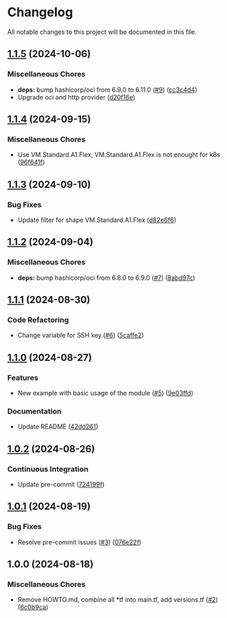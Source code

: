 # Changelog

All notable changes to this project will be documented in this file.

## [1.1.5](https://github.com/sebastianczech/terraform-oci-infra-k8s-oracle-cloud/compare/v1.1.4...v1.1.5) (2024-10-06)

### Miscellaneous Chores

* **deps:** bump hashicorp/oci from 6.9.0 to 6.11.0 ([#9](https://github.com/sebastianczech/terraform-oci-infra-k8s-oracle-cloud/issues/9)) ([cc3c4d4](https://github.com/sebastianczech/terraform-oci-infra-k8s-oracle-cloud/commit/cc3c4d41b341b2746596e236df6ba436bc7c9d1c))
* Upgrade oci and http provider ([d20f16e](https://github.com/sebastianczech/terraform-oci-infra-k8s-oracle-cloud/commit/d20f16ed1d175ccf06a7ca27ac80cade67d48b67))

## [1.1.4](https://github.com/sebastianczech/terraform-oci-infra-k8s-oracle-cloud/compare/v1.1.3...v1.1.4) (2024-09-15)

### Miscellaneous Chores

* Use VM.Standard.A1.Flex, VM.Standard.A1.Flex is not enought for k8s ([96f641f](https://github.com/sebastianczech/terraform-oci-infra-k8s-oracle-cloud/commit/96f641f1383a7c2c20a67730384b164c94994e40))

## [1.1.3](https://github.com/sebastianczech/terraform-oci-infra-k8s-oracle-cloud/compare/v1.1.2...v1.1.3) (2024-09-10)

### Bug Fixes

* Update filter for shape VM.Standard.A1.Flex ([d82e6f6](https://github.com/sebastianczech/terraform-oci-infra-k8s-oracle-cloud/commit/d82e6f6d2831a1a3ca453e31caa9084472faf317))

## [1.1.2](https://github.com/sebastianczech/terraform-oci-infra-k8s-oracle-cloud/compare/v1.1.1...v1.1.2) (2024-09-04)

### Miscellaneous Chores

* **deps:** bump hashicorp/oci from 6.8.0 to 6.9.0 ([#7](https://github.com/sebastianczech/terraform-oci-infra-k8s-oracle-cloud/issues/7)) ([8abd97c](https://github.com/sebastianczech/terraform-oci-infra-k8s-oracle-cloud/commit/8abd97caa0bdbcdae353113848814b1c379c61b4))

## [1.1.1](https://github.com/sebastianczech/terraform-oci-infra-k8s-oracle-cloud/compare/v1.1.0...v1.1.1) (2024-08-30)

### Code Refactoring

* Change variable for SSH key ([#6](https://github.com/sebastianczech/terraform-oci-infra-k8s-oracle-cloud/issues/6)) ([5caffe2](https://github.com/sebastianczech/terraform-oci-infra-k8s-oracle-cloud/commit/5caffe24c603924f0033d6fbb0a9909ce73ef7a4))

## [1.1.0](https://github.com/sebastianczech/terraform-oci-infra-k8s-oracle-cloud/compare/v1.0.2...v1.1.0) (2024-08-27)

### Features

* New example with basic usage of the module ([#5](https://github.com/sebastianczech/terraform-oci-infra-k8s-oracle-cloud/issues/5)) ([9e03ffd](https://github.com/sebastianczech/terraform-oci-infra-k8s-oracle-cloud/commit/9e03ffdbc259c265dfdf1f619db27fa88551e685))

### Documentation

* Update README ([42dd261](https://github.com/sebastianczech/terraform-oci-infra-k8s-oracle-cloud/commit/42dd2613191c758c6c0ee21285d82ef3c0c51240))

## [1.0.2](https://github.com/sebastianczech/terraform-oci-infra-k8s-oracle-cloud/compare/v1.0.1...v1.0.2) (2024-08-26)

### Continuous Integration

* Update pre-commit ([724199f](https://github.com/sebastianczech/terraform-oci-infra-k8s-oracle-cloud/commit/724199fff2650fa9e5600ebbe41b05a3a253465c))

## [1.0.1](https://github.com/sebastianczech/terraform-oci-infra-k8s-oracle-cloud/compare/v1.0.0...v1.0.1) (2024-08-19)

### Bug Fixes

* Resolve pre-commit issues ([#3](https://github.com/sebastianczech/terraform-oci-infra-k8s-oracle-cloud/issues/3)) ([076e22f](https://github.com/sebastianczech/terraform-oci-infra-k8s-oracle-cloud/commit/076e22fdc6f9e08958e92a97983c269db13620d1))

## 1.0.0 (2024-08-18)

### Miscellaneous Chores

* Remove HOWTO.md, combine all *tf into main.tf, add versions.tf ([#2](https://github.com/sebastianczech/terraform-oci-infra-k8s-oracle-cloud/issues/2)) ([6c0b9ca](https://github.com/sebastianczech/terraform-oci-infra-k8s-oracle-cloud/commit/6c0b9ca0a2626afb51994a5e4cfd16b6505c728e))
